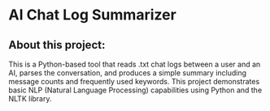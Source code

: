 # AI Chat Log Summarizer

## About this project:
This is a Python-based tool that reads .txt chat logs between a user and an AI, parses the conversation, and produces a simple summary including message counts and frequently used keywords.
This project demonstrates basic NLP (Natural Language Processing) capabilities using Python and the NLTK library.
